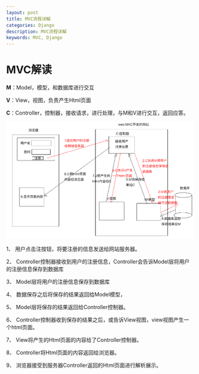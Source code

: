 ```yaml
---
layout: post
title: MVC流程详解
categories: Django
description: MVC流程详解
keywords: MVC, Django
---
```

# MVC解读

**M**：Model，模型，和数据库进行交互

**V**：View，视图，负责产生Html页面

**C**：Controller，控制器，接收请求，进行处理，与M和V进行交互，返回应答。

![mvc](/images/Django/mvc.png)

1、  用户点击注按钮，将要注册的信息发送给网站服务器。

2、  Controller控制器接收到用户的注册信息，Controller会告诉Model层将用户的注册信息保存到数据库

3、  Model层将用户的注册信息保存到数据库

4、  数据保存之后将保存的结果返回给Model模型，

5、  Model层将保存的结果返回给Controller控制器。

6、  Controller控制器收到保存的结果之后，或告诉View视图，view视图产生一个html页面。

7、  View将产生的Html页面的内容给了Controller控制器。

8、  Controller将Html页面的内容返回给浏览器。

9、  浏览器接受到服务器Controller返回的Html页面进行解析展示。


